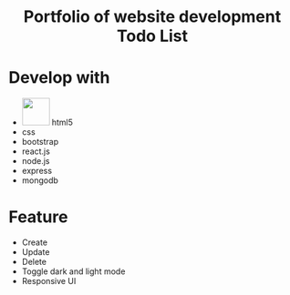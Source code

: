 <h1 align="center">Portfolio of website development Todo List</h1>

# Develop with
- <img src="./icons/Ableton-Dark.svg" width="48"> html5
- css
- bootstrap
- react.js
- node.js
- express
- mongodb

# Feature
- Create
- Update
- Delete
- Toggle dark and light mode
- Responsive UI
